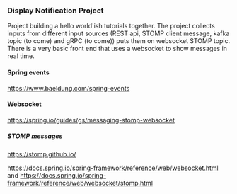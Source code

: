 ### Display Notification Project
Project building a hello world'ish tutorials together. The project collects inputs from different input sources 
(REST api, STOMP client message, kafka topic (to come) and gRPC (to come)) puts them on websocket STOMP topic. 
There is a very basic front end that uses a websocket to show messages in real time.

#### Spring events
https://www.baeldung.com/spring-events

#### Websocket

https://spring.io/guides/gs/messaging-stomp-websocket

##### STOMP messages
https://stomp.github.io/


https://docs.spring.io/spring-framework/reference/web/websocket.html
and
https://docs.spring.io/spring-framework/reference/web/websocket/stomp.html


